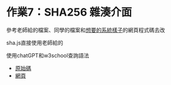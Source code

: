 # 作業7：SHA256 雜湊介面
參考老師給的檔案、同學的檔案和[想要的系統樣子](https://andersbrownworth.com/blockchain/hash)的網頁程式碼去改

sha.js直接使用老師給的

使用chatGPT和w3school查詢語法
- [原始碼](https://github.com/HJH60/wp/blob/master/hw7_0419_w9/sha256.html)
- [網頁](https://hjh60.github.io/wp/hw7_0419_w9/sha256.html)